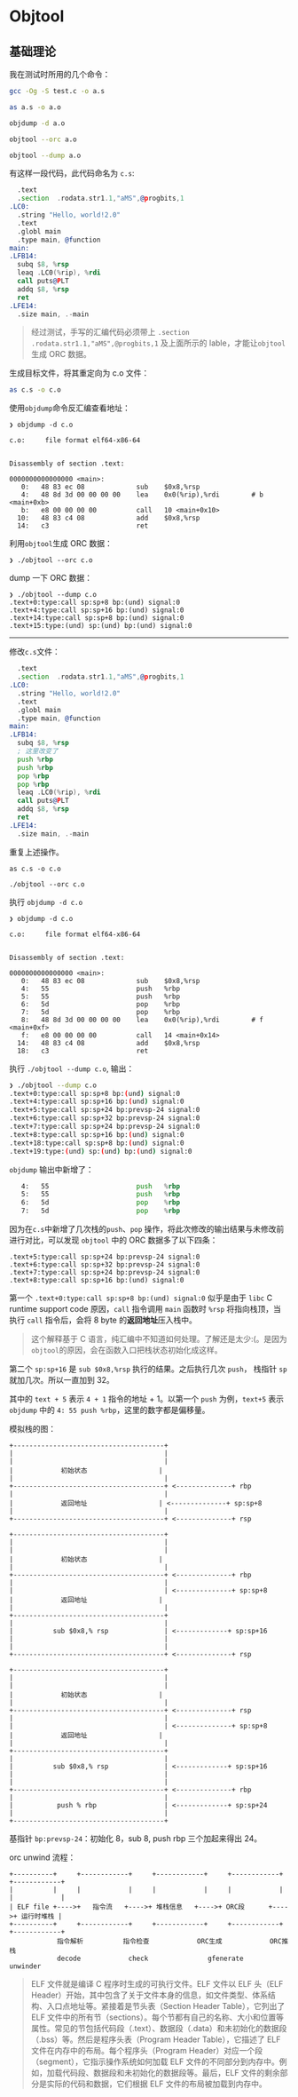 # Objtool

## 基础理论

我在测试时所用的几个命令：

```sh
gcc -Og -S test.c -o a.s
```

```sh
as a.s -o a.o
```

```sh
objdump -d a.o
```

```sh
objtool --orc a.o
```

```sh
objtool --dump a.o
```

有这样一段代码，此代码命名为 `c.s`:

```asm
  .text
  .section	.rodata.str1.1,"aMS",@progbits,1
.LC0:
  .string "Hello, world!2.0"
  .text
  .globl main
  .type main, @function
main:
.LFB14:
  subq $8, %rsp
  leaq .LC0(%rip), %rdi
  call puts@PLT
  addq $8, %rsp
  ret
.LFE14:
  .size	main, .-main
```

> 经过测试，手写的汇编代码必须带上 `.section	.rodata.str1.1,"aMS",@progbits,1` 及上面所示的 lable，才能让`objtool`生成 ORC 数据。

生成目标文件，将其重定向为 c.o 文件：

```sh
as c.s -o c.o
```

使用`objdump`命令反汇编查看地址：

```
❯ objdump -d c.o

c.o:     file format elf64-x86-64


Disassembly of section .text:

0000000000000000 <main>:
   0:   48 83 ec 08             sub    $0x8,%rsp
   4:   48 8d 3d 00 00 00 00    lea    0x0(%rip),%rdi        # b <main+0xb>
   b:   e8 00 00 00 00          call   10 <main+0x10>
  10:   48 83 c4 08             add    $0x8,%rsp
  14:   c3                      ret
```

利用`objtool`生成 ORC 数据：

```
❯ ./objtool --orc c.o
```

dump 一下 ORC 数据：

```
❯ ./objtool --dump c.o
.text+0:type:call sp:sp+8 bp:(und) signal:0
.text+4:type:call sp:sp+16 bp:(und) signal:0
.text+14:type:call sp:sp+8 bp:(und) signal:0
.text+15:type:(und) sp:(und) bp:(und) signal:0
```

---

修改`c.s`文件：

```asm
  .text
  .section	.rodata.str1.1,"aMS",@progbits,1
.LC0:
  .string "Hello, world!2.0"
  .text
  .globl main
  .type main, @function
main:
.LFB14:
  subq $8, %rsp
  ; 这里改变了
  push %rbp
  push %rbp
  pop %rbp
  pop %rbp
  leaq .LC0(%rip), %rdi
  call puts@PLT
  addq $8, %rsp
  ret
.LFE14:
  .size	main, .-main
```

重复上述操作。

`as c.s -o c.o`

`./objtool --orc c.o`

执行 `objdump -d c.o`

```
❯ objdump -d c.o

c.o:     file format elf64-x86-64


Disassembly of section .text:

0000000000000000 <main>:
   0:   48 83 ec 08             sub    $0x8,%rsp
   4:   55                      push   %rbp
   5:   55                      push   %rbp
   6:   5d                      pop    %rbp
   7:   5d                      pop    %rbp
   8:   48 8d 3d 00 00 00 00    lea    0x0(%rip),%rdi        # f <main+0xf>
   f:   e8 00 00 00 00          call   14 <main+0x14>
  14:   48 83 c4 08             add    $0x8,%rsp
  18:   c3                      ret
```

执行 `./objtool --dump c.o`, 输出：

```sh
❯ ./objtool --dump c.o
.text+0:type:call sp:sp+8 bp:(und) signal:0
.text+4:type:call sp:sp+16 bp:(und) signal:0
.text+5:type:call sp:sp+24 bp:prevsp-24 signal:0
.text+6:type:call sp:sp+32 bp:prevsp-24 signal:0
.text+7:type:call sp:sp+24 bp:prevsp-24 signal:0
.text+8:type:call sp:sp+16 bp:(und) signal:0
.text+18:type:call sp:sp+8 bp:(und) signal:0
.text+19:type:(und) sp:(und) bp:(und) signal:0
```

`objdump` 输出中新增了：

```asm
   4:   55                      push   %rbp
   5:   55                      push   %rbp
   6:   5d                      pop    %rbp
   7:   5d                      pop    %rbp
```

因为在`c.s`中新增了几次栈的`push`、`pop` 操作，将此次修改的输出结果与未修改前进行对比，可以发现 `objtool` 中的 ORC 数据多了以下四条：

```
.text+5:type:call sp:sp+24 bp:prevsp-24 signal:0
.text+6:type:call sp:sp+32 bp:prevsp-24 signal:0
.text+7:type:call sp:sp+24 bp:prevsp-24 signal:0
.text+8:type:call sp:sp+16 bp:(und) signal:0
```

第一个 `.text+0:type:call sp:sp+8 bp:(und) signal:0` 似乎是由于 `libc` C runtime support code 原因，`call` 指令调用 `main` 函数时 `%rsp` 将指向栈顶，当执行 `call` 指令后，会将 8 byte 的**返回地址**压入栈中。

> 这个解释基于 C 语言，纯汇编中不知道如何处理。了解还是太少:(。是因为`objtool`的原因，会在函数入口把栈状态初始化成这样。

第二个 `sp:sp+16` 是 `sub $0x8,%rsp` 执行的结果。之后执行几次 `push`， 栈指针 `sp` 就加几次。所以一直加到 32。

其中的 `text + 5` 表示 `4 + 1` 指令的地址 + 1。以第一个 `push` 为例，`text+5` 表示 `objdump` 中的 `4: 55 push %rbp`，这里的数字都是偏移量。

模拟栈的图：

```
+--------------------------------------+
|                                      |
|                                      |
|            初始状态                  |
|                                      |
+--------------------------------------+ <--------------+ rbp
|                                      |
|            返回地址                  | <--------------+ sp:sp+8
|                                      |
+--------------------------------------+ <--------------+ rsp

+--------------------------------------+
|                                      |
|                                      |
|            初始状态                  |
|                                      |
+--------------------------------------+ <--------------+ rbp
|                                      |
|                                      | <--------------+ sp:sp+8
|            返回地址                  |
|                                      |
+--------------------------------------+
|                                      |
|          sub $0x8,% rsp              | <-------------+ sp:sp+16
|                                      |
|                                      |
+--------------------------------------+ <--------------+ rsp

+--------------------------------------+
|                                      |
|                                      |
|            初始状态                  |
|                                      |
+--------------------------------------+ <--------------+ rsp
|                                      |
|                                      | <--------------+ sp:sp+8
|            返回地址                  |
|                                      |
+--------------------------------------+
|                                      |
|          sub $0x8,% rsp              | <-------------+ sp:sp+16
|                                      |
|                                      |
+--------------------------------------+ <--------------+ rbp
|                                      |
|           push % rbp                 | <-------------+ sp:sp+24
|                                      |
+--------------------------------------+
```

基指针 `bp:prevsp-24`：初始化 8，sub 8, push rbp 三个加起来得出 24。

orc unwind 流程：

```
+----------+     +------------+     +------------+     +------------+     +------------+
|          |     |            |     |            |     |            |     |            |
| ELF file +---->+   指令流   +---->+ 堆栈信息   +---->+ ORC段      +---->+ 运行时堆栈 |
+----------+     +------------+     +------------+     +------------+     +------------+
            指令解析          指令检查            ORC生成            ORC推栈
            decode            check               gfenerate          unwinder
```

> ELF 文件就是编译 C 程序时生成的可执行文件。ELF 文件以 ELF 头（ELF Header）开始，其中包含了关于文件本身的信息，如文件类型、体系结构、入口点地址等。紧接着是节头表（Section Header Table），它列出了 ELF 文件中的所有节（sections）。每个节都有自己的名称、大小和位置等属性。常见的节包括代码段（.text）、数据段（.data）和未初始化的数据段（.bss）等。然后是程序头表（Program Header Table），它描述了 ELF 文件在内存中的布局。每个程序头（Program Header）对应一个段（segment），它指示操作系统如何加载 ELF 文件的不同部分到内存中。例如，加载代码段、数据段和未初始化的数据段等。最后，ELF 文件的剩余部分是实际的代码和数据，它们根据 ELF 文件的布局被加载到内存中。

